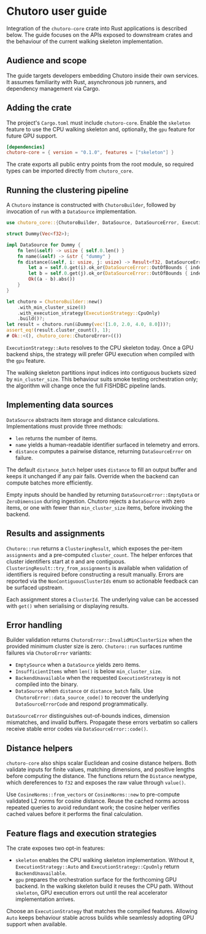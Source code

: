 # Chutoro user guide

Integration of the `chutoro-core` crate into Rust applications is described
below. The guide focuses on the APIs exposed to downstream crates and the
behaviour of the current walking skeleton implementation.

## Audience and scope

The guide targets developers embedding Chutoro inside their own services. It
assumes familiarity with Rust, asynchronous job runners, and dependency
management via Cargo.

## Adding the crate

The project's `Cargo.toml` must include `chutoro-core`. Enable the `skeleton`
feature to use the CPU walking skeleton and, optionally, the `gpu` feature for
future GPU support.

```toml
[dependencies]
chutoro-core = { version = "0.1.0", features = ["skeleton"] }
```

The crate exports all public entry points from the root module, so required
types can be imported directly from `chutoro_core`.

## Running the clustering pipeline

A `Chutoro` instance is constructed with `ChutoroBuilder`, followed by
invocation of `run` with a `DataSource` implementation.

```rust
use chutoro_core::{ChutoroBuilder, DataSource, DataSourceError, ExecutionStrategy};

struct Dummy(Vec<f32>);

impl DataSource for Dummy {
    fn len(&self) -> usize { self.0.len() }
    fn name(&self) -> &str { "dummy" }
    fn distance(&self, i: usize, j: usize) -> Result<f32, DataSourceError> {
        let a = self.0.get(i).ok_or(DataSourceError::OutOfBounds { index: i })?;
        let b = self.0.get(j).ok_or(DataSourceError::OutOfBounds { index: j })?;
        Ok((a - b).abs())
    }
}

let chutoro = ChutoroBuilder::new()
    .with_min_cluster_size(8)
    .with_execution_strategy(ExecutionStrategy::CpuOnly)
    .build()?;
let result = chutoro.run(&Dummy(vec![1.0, 2.0, 4.0, 8.0]))?;
assert_eq!(result.cluster_count(), 1);
# Ok::<(), chutoro_core::ChutoroError>(())
```

`ExecutionStrategy::Auto` resolves to the CPU skeleton today. Once a GPU
backend ships, the strategy will prefer GPU execution when compiled with the
`gpu` feature.

The walking skeleton partitions input indices into contiguous buckets sized by
`min_cluster_size`. This behaviour suits smoke testing orchestration only; the
algorithm will change once the full FISHDBC pipeline lands.

## Implementing data sources

`DataSource` abstracts item storage and distance calculations. Implementations
must provide three methods:

- `len` returns the number of items.
- `name` yields a human-readable identifier surfaced in telemetry and errors.
- `distance` computes a pairwise distance, returning `DataSourceError` on
  failure.

The default `distance_batch` helper uses `distance` to fill an output buffer
and keeps it unchanged if any pair fails. Override when the backend can compute
batches more efficiently.

Empty inputs should be handled by returning `DataSourceError::EmptyData` or
`ZeroDimension` during ingestion. Chutoro rejects a `DataSource` with zero
items, or one with fewer than `min_cluster_size` items, before invoking the
backend.

## Results and assignments

`Chutoro::run` returns a `ClusteringResult`, which exposes the per-item
`assignments` and a pre-computed `cluster_count`. The helper enforces that
cluster identifiers start at `0` and are contiguous.
`ClusteringResult::try_from_assignments` is available when validation of
identifiers is required before constructing a result manually. Errors are
reported via the `NonContiguousClusterIds` enum so actionable feedback can be
surfaced upstream.

Each assignment stores a `ClusterId`. The underlying value can be accessed with
`get()` when serialising or displaying results.

## Error handling

Builder validation returns `ChutoroError::InvalidMinClusterSize` when the
provided minimum cluster size is zero. `Chutoro::run` surfaces runtime failures
via `ChutoroError` variants:

- `EmptySource` when a `DataSource` yields zero items.
- `InsufficientItems` when `len()` is below `min_cluster_size`.
- `BackendUnavailable` when the requested `ExecutionStrategy` is not compiled
  into the binary.
- `DataSource` when `distance` or `distance_batch` fails. Use
  `ChutoroError::data_source_code()` to recover the underlying
  `DataSourceErrorCode` and respond programmatically.

`DataSourceError` distinguishes out-of-bounds indices, dimension mismatches,
and invalid buffers. Propagate these errors verbatim so callers receive stable
error codes via `DataSourceError::code()`.

## Distance helpers

`chutoro-core` also ships scalar Euclidean and cosine distance helpers. Both
validate inputs for finite values, matching dimensions, and positive lengths
before computing the distance. The functions return the `Distance` newtype,
which dereferences to `f32` and exposes the raw value through `value()`.

Use `CosineNorms::from_vectors` or `CosineNorms::new` to pre-compute validated
L2 norms for cosine distance. Reuse the cached norms across repeated queries to
avoid redundant work; the cosine helper verifies cached values before it
performs the final calculation.

## Feature flags and execution strategies

The crate exposes two opt-in features:

- `skeleton` enables the CPU walking skeleton implementation. Without it,
  `ExecutionStrategy::Auto` and `ExecutionStrategy::CpuOnly` return
  `BackendUnavailable`.
- `gpu` prepares the orchestration surface for the forthcoming GPU backend. In
  the walking skeleton build it reuses the CPU path. Without `skeleton`, GPU
  execution errors out until the real accelerator implementation arrives.

Choose an `ExecutionStrategy` that matches the compiled features. Allowing
`Auto` keeps behaviour stable across builds while seamlessly adopting GPU
support when available.
